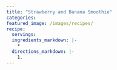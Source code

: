 ```yaml
---
title: "Strawberry and Banana Smoothie"
categories:
featured_image: /images/recipes/
recipe:
  servings: 
  ingredients_markdown: |-
    *
  directions_markdown: |-
    1.
---
```



